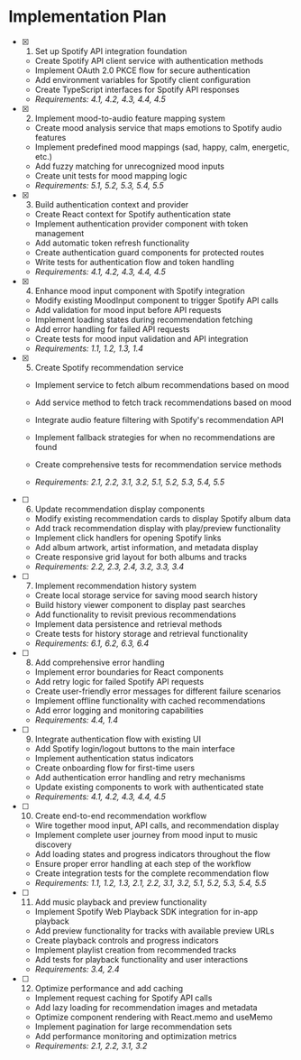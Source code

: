 # Implementation Plan

- [x] 1. Set up Spotify API integration foundation

  - Create Spotify API client service with authentication methods
  - Implement OAuth 2.0 PKCE flow for secure authentication
  - Add environment variables for Spotify client configuration
  - Create TypeScript interfaces for Spotify API responses
  - _Requirements: 4.1, 4.2, 4.3, 4.4, 4.5_

- [x] 2. Implement mood-to-audio feature mapping system

  - Create mood analysis service that maps emotions to Spotify audio features
  - Implement predefined mood mappings (sad, happy, calm, energetic, etc.)
  - Add fuzzy matching for unrecognized mood inputs
  - Create unit tests for mood mapping logic
  - _Requirements: 5.1, 5.2, 5.3, 5.4, 5.5_

- [x] 3. Build authentication context and provider

  - Create React context for Spotify authentication state
  - Implement authentication provider component with token management
  - Add automatic token refresh functionality
  - Create authentication guard components for protected routes
  - Write tests for authentication flow and token handling
  - _Requirements: 4.1, 4.2, 4.3, 4.4, 4.5_

- [x] 4. Enhance mood input component with Spotify integration

  - Modify existing MoodInput component to trigger Spotify API calls
  - Add validation for mood input before API requests
  - Implement loading states during recommendation fetching
  - Add error handling for failed API requests
  - Create tests for mood input validation and API integration
  - _Requirements: 1.1, 1.2, 1.3, 1.4_

- [x] 5. Create Spotify recommendation service

  - Implement service to fetch album recommendations based on mood
  - Add service method to fetch track recommendations based on mood
  - Integrate audio feature filtering with Spotify's recommendation API

  - Implement fallback strategies for when no recommendations are found
  - Create comprehensive tests for recommendation service methods
  - _Requirements: 2.1, 2.2, 3.1, 3.2, 5.1, 5.2, 5.3, 5.4, 5.5_

- [ ] 6. Update recommendation display components





  - Modify existing recommendation cards to display Spotify album data
  - Add track recommendation display with play/preview functionality
  - Implement click handlers for opening Spotify links
  - Add album artwork, artist information, and metadata display
  - Create responsive grid layout for both albums and tracks
  - _Requirements: 2.2, 2.3, 2.4, 3.2, 3.3, 3.4_

- [ ] 7. Implement recommendation history system

  - Create local storage service for saving mood search history
  - Build history viewer component to display past searches
  - Add functionality to revisit previous recommendations
  - Implement data persistence and retrieval methods
  - Create tests for history storage and retrieval functionality
  - _Requirements: 6.1, 6.2, 6.3, 6.4_

- [ ] 8. Add comprehensive error handling

  - Implement error boundaries for React components
  - Add retry logic for failed Spotify API requests
  - Create user-friendly error messages for different failure scenarios
  - Implement offline functionality with cached recommendations
  - Add error logging and monitoring capabilities
  - _Requirements: 4.4, 1.4_

- [ ] 9. Integrate authentication flow with existing UI

  - Add Spotify login/logout buttons to the main interface
  - Implement authentication status indicators
  - Create onboarding flow for first-time users
  - Add authentication error handling and retry mechanisms
  - Update existing components to work with authenticated state
  - _Requirements: 4.1, 4.2, 4.3, 4.4, 4.5_

- [ ] 10. Create end-to-end recommendation workflow

  - Wire together mood input, API calls, and recommendation display
  - Implement complete user journey from mood input to music discovery
  - Add loading states and progress indicators throughout the flow
  - Ensure proper error handling at each step of the workflow
  - Create integration tests for the complete recommendation flow
  - _Requirements: 1.1, 1.2, 1.3, 2.1, 2.2, 3.1, 3.2, 5.1, 5.2, 5.3, 5.4, 5.5_

- [ ] 11. Add music playback and preview functionality

  - Implement Spotify Web Playback SDK integration for in-app playback
  - Add preview functionality for tracks with available preview URLs
  - Create playback controls and progress indicators
  - Implement playlist creation from recommended tracks
  - Add tests for playback functionality and user interactions
  - _Requirements: 3.4, 2.4_

- [ ] 12. Optimize performance and add caching
  - Implement request caching for Spotify API calls
  - Add lazy loading for recommendation images and metadata
  - Optimize component rendering with React.memo and useMemo
  - Implement pagination for large recommendation sets
  - Add performance monitoring and optimization metrics
  - _Requirements: 2.1, 2.2, 3.1, 3.2_
